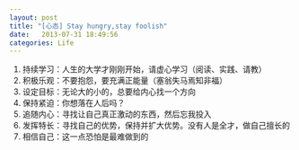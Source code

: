```yaml
---
layout: post
title: "[心态] Stay hungry,stay foolish"
date:   2013-07-31 18:49:56
categories: Life
---
```


1.  持续学习：人生的大学才刚刚开始，请虚心学习（阅读、实践、请教）
2.  积极乐观：不要抱怨，要充满正能量（塞翁失马焉知非福）
3.  设定目标：无论大的小的，总要给内心找一个方向
4.  保持紧迫：你想落在人后吗？
5.  追随内心：寻找让自己真正激动的东西，然后忘我投入
6.  发挥特长：寻找自己的优势，保持并扩大优势。没有人是全才，做自己擅长的
7.  相信自己：这一点恐怕是最难做到的

